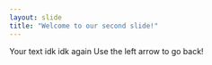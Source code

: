 ```yaml
---
layout: slide
title: "Welcome to our second slide!"
---
```

Your text
idk
idk again
Use the left arrow to go back!
